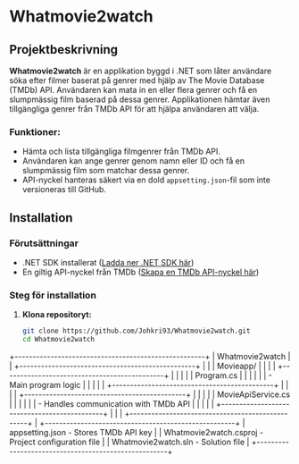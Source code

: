 # Whatmovie2watch

## Projektbeskrivning

**Whatmovie2watch** är en applikation byggd i .NET som låter användare söka efter filmer baserat på genrer med hjälp av The Movie Database (TMDb) API. Användaren kan mata in en eller flera genrer och få en slumpmässig film baserad på dessa genrer. Applikationen hämtar även tillgängliga genrer från TMDb API för att hjälpa användaren att välja.

### Funktioner:
- Hämta och lista tillgängliga filmgenrer från TMDb API.
- Användaren kan ange genrer genom namn eller ID och få en slumpmässig film som matchar dessa genrer.
- API-nyckel hanteras säkert via en dold `appsetting.json`-fil som inte versioneras till GitHub.
  
## Installation

### Förutsättningar

- .NET SDK installerat ([Ladda ner .NET SDK här](https://dotnet.microsoft.com/download))
- En giltig API-nyckel från TMDb ([Skapa en TMDb API-nyckel här](https://www.themoviedb.org/settings/api))

### Steg för installation

1. **Klona repositoryt:**
   ```bash
   git clone https://github.com/Johkri93/Whatmovie2watch.git
   cd Whatmovie2watch

+-----------------------------------------------------+
|                       Whatmovie2watch               |
| +-------------------------------------------------+ |
| |                  Movieapp/                      | |
| | +---------------------------------------------+ | |
| | |              Program.cs                     | | |
| | |  - Main program logic                       | | |
| | +---------------------------------------------+ | |
| | +---------------------------------------------+ | |
| | |            MovieApiService.cs               | | |
| | |  - Handles communication with TMDb API      | | |
| | +---------------------------------------------+ | |
| +-------------------------------------------------+ |
+-----------------------------------------------------+
| appsetting.json  - Stores TMDb API key              |
| Whatmovie2watch.csproj - Project configuration file |
| Whatmovie2watch.sln - Solution file                 |
+-----------------------------------------------------+

